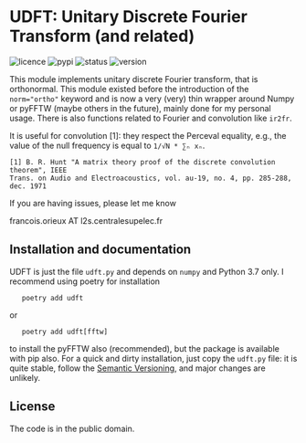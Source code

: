 # UDFT: Unitary Discrete Fourier Transform (and related)

![licence](https://img.shields.io/github/license/forieux/udft) ![pypi](https://img.shields.io/pypi/v/udft) ![status](https://img.shields.io/pypi/status/udft) ![version](https://img.shields.io/pypi/pyversions/udft)

This module implements unitary discrete Fourier transform, that is orthonormal.
This module existed before the introduction of the `norm="ortho"` keyword and is
now a very (very) thin wrapper around Numpy or pyFFTW (maybe others in the
future), mainly done for my personal usage. There is also functions related to
Fourier and convolution like `ir2fr`.

It is useful for convolution [1]: they respect the Perceval equality, e.g., the
value of the null frequency is equal to `1/√N * ∑ₙ xₙ`.

```
[1] B. R. Hunt "A matrix theory proof of the discrete convolution theorem", IEEE
Trans. on Audio and Electroacoustics, vol. au-19, no. 4, pp. 285-288, dec. 1971
```

If you are having issues, please let me know

francois.orieux AT l2s.centralesupelec.fr

## Installation and documentation

UDFT is just the file `udft.py` and depends on `numpy` and Python 3.7 only. I
recommend using poetry for installation

```
   poetry add udft
```
or
```
   poetry add udft[fftw]
```
to install the pyFFTW also (recommended), but the package is available with pip
also. For a quick and dirty installation, just copy the `udft.py` file: it is
quite stable, follow the [Semantic
Versioning](https://semver.org/spec/v2.0.0.html), and major changes are
unlikely.

## License

The code is in the public domain.
